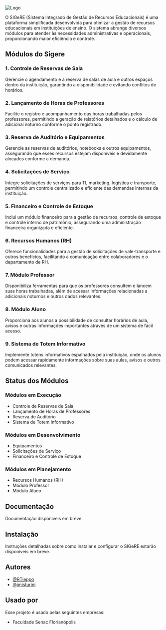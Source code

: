 
![Logo](https://github.com/RTieppo/SIGERE_NEW/blob/main/authenticator/static/img/sigere_logo_png.png)

O SIGeRE (Sistema Integrado de Gestão de Recursos Educacionais) é uma plataforma simplificada desenvolvida para otimizar a gestão de recursos educacionais em instituições de ensino. O sistema abrange diversos módulos para atender às necessidades administrativas e operacionais, proporcionando maior eficiência e controle.

## Módulos do Sigere

### 1. Controle de Reservas de Sala
Gerencie o agendamento e a reserva de salas de aula e outros espaços dentro da instituição, garantindo a disponibilidade e evitando conflitos de horários.

### 2. Lançamento de Horas de Professores
Facilite o registro e acompanhamento das horas trabalhadas pelos professores, permitindo a geração de relatórios detalhados e o cálculo de adicional noturno conforme o ponto registrado.

### 3. Reserva de Auditório e Equipamentos
Gerencie as reservas de auditórios, notebooks e outros equipamentos, assegurando que esses recursos estejam disponíveis e devidamente alocados conforme a demanda.

### 4. Solicitações de Serviço
Integre solicitações de serviços para TI, marketing, logística e transporte, permitindo um controle centralizado e eficiente das demandas internas da instituição.

### 5. Financeiro e Controle de Estoque
Inclui um módulo financeiro para a gestão de recursos, controle de estoque e controle interno de patrimônio, assegurando uma administração financeira organizada e eficiente.

### 6. Recursos Humanos (RH)
Oferece funcionalidades para a gestão de solicitações de vale-transporte e outros benefícios, facilitando a comunicação entre colaboradores e o departamento de RH.

### 7. Módulo Professor
Disponibiliza ferramentas para que os professores consultem e lancem suas horas trabalhadas, além de acessar informações relacionadas a adicionais noturnos e outros dados relevantes.

### 8. Módulo Aluno
Proporciona aos alunos a possibilidade de consultar horários de aula, avisos e outras informações importantes através de um sistema de fácil acesso.

### 9. Sistema de Totem Informativo
Implemente totens informativos espalhados pela instituição, onde os alunos podem acessar rapidamente informações sobre suas aulas, avisos e outros comunicados relevantes.
## Status dos Módulos

### Módulos em Execução
- Controle de Reservas de Sala
- Lançamento de Horas de Professores
- Reserva de Auditório
- Sistema de Totem Informativo

### Módulos em Desenvolvimento
- Equipamentos
- Solicitações de Serviço
- Financeiro e Controle de Estoque

### Módulos em Planejamento
- Recursos Humanos (RH)
- Módulo Professor
- Módulo Aluno
## Documentação

Documentação disponíveis em breve.
## Instalação

Instruções detalhadas sobre como instalar e configurar o SIGeRE estarão disponíveis em breve.
## Autores

- [@RTieppo](https://www.github.com/RTieppo)
- [@jmisturini](https://www.github.com/jmisturini)



## Usado por

Esse projeto é usado pelas seguintes empresas:

- Faculdade Senac Florianópolis
